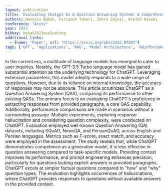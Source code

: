 ```yaml
---
layout: publication
title: 'Evaluating Chatgpt As A Question Answering System: A Comprehensive Analysis And Comparison With Existing Models'
authors: Hossein Bahak, Farzaneh Taheri, Zahra Zojaji, Arefeh Kazemi
conference: "Arxiv"
year: 2023
bibkey: bahak2023evaluating
additional_links:
  - {name: "Paper", url: "https://arxiv.org/abs/2312.07592"}
tags: ['GPT', 'Applications', 'RAG', 'Model Architecture', 'Reinforcement Learning', 'Attention Mechanism', 'Prompting']
---
```

In the current era, a multitude of language models has emerged to cater to
user inquiries. Notably, the GPT-3.5 Turbo language model has gained
substantial attention as the underlying technology for ChatGPT. Leveraging
extensive parameters, this model adeptly responds to a wide range of questions.
However, due to its reliance on internal knowledge, the accuracy of responses
may not be absolute. This article scrutinizes ChatGPT as a Question Answering
System (QAS), comparing its performance to other existing QASs. The primary
focus is on evaluating ChatGPT's proficiency in extracting responses from
provided paragraphs, a core QAS capability. Additionally, performance
comparisons are made in scenarios without a surrounding passage. Multiple
experiments, exploring response hallucination and considering question
complexity, were conducted on ChatGPT. Evaluation employed well-known Question
Answering (QA) datasets, including SQuAD, NewsQA, and PersianQuAD, across
English and Persian languages. Metrics such as F-score, exact match, and
accuracy were employed in the assessment. The study reveals that, while ChatGPT
demonstrates competence as a generative model, it is less effective in question
answering compared to task-specific models. Providing context improves its
performance, and prompt engineering enhances precision, particularly for
questions lacking explicit answers in provided paragraphs. ChatGPT excels at
simpler factual questions compared to "how" and "why" question types. The
evaluation highlights occurrences of hallucinations, where ChatGPT provides
responses to questions without available answers in the provided context.
